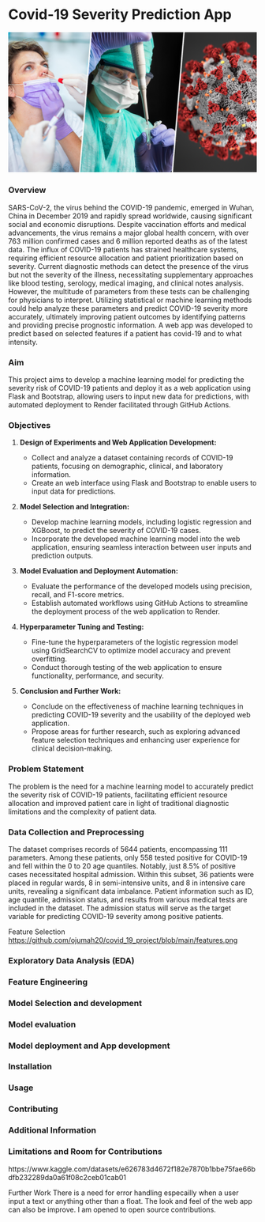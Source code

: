 # Covid-19 Severity Prediction App
![covid_19](https://github.com/ojumah20/covid_19_project/blob/main/COVID%20testing%20policy%20drupal.jpg "Covid_19")
<h3> Overview </h3>
SARS-CoV-2, the virus behind the COVID-19 pandemic, emerged in Wuhan, China in December 2019 and rapidly spread worldwide, causing significant social and economic disruptions. Despite vaccination efforts and medical advancements, the virus remains a major global health concern, with over 763 million confirmed cases and 6 million reported deaths as of the latest data. The influx of COVID-19 patients has strained healthcare systems, requiring efficient resource allocation and patient prioritization based on severity. Current diagnostic methods can detect the presence of the virus but not the severity of the illness, necessitating supplementary approaches like blood testing, serology, medical imaging, and clinical notes analysis. However, the multitude of parameters from these tests can be challenging for physicians to interpret. Utilizing statistical or machine learning methods could help analyze these parameters and predict COVID-19 severity more accurately, ultimately improving patient outcomes by identifying patterns and providing precise prognostic information.
A web app was developed to predict based on selected features if a patient has covid-19 and to what intensity. 

<div> 
<h3>Aim</h3>
This project aims to develop a machine learning model for predicting the severity risk of COVID-19 patients and deploy it as a web application using Flask and Bootstrap, allowing users to input new data for predictions, with automated deployment to Render facilitated through GitHub Actions.
</div>

<div>
<h3>Objectives </h3>
  
1. **Design of Experiments and Web Application Development:**
   - Collect and analyze a dataset containing records of COVID-19 patients, focusing on demographic, clinical, and laboratory information.
   - Create an web interface using Flask and Bootstrap to enable users to input data for predictions.
   
2. **Model Selection and Integration:**
   - Develop machine learning models, including logistic regression and XGBoost, to predict the severity of COVID-19 cases.
   - Incorporate the developed machine learning model into the web application, ensuring seamless interaction between user inputs and prediction outputs.

3. **Model Evaluation and Deployment Automation:**
   - Evaluate the performance of the developed models using precision, recall, and F1-score metrics.
   - Establish automated workflows using GitHub Actions to streamline the deployment process of the web application to Render.

4. **Hyperparameter Tuning and Testing:**
   - Fine-tune the hyperparameters of the logistic regression model using GridSearchCV to optimize model accuracy and prevent overfitting.
   - Conduct thorough testing of the web application to ensure functionality, performance, and security.

5. **Conclusion and Further Work:**
   - Conclude on the effectiveness of machine learning techniques in predicting COVID-19 severity and the usability of the deployed web application.
   - Propose areas for further research, such as exploring advanced feature selection techniques and enhancing user experience for clinical decision-making.
</div>



<div>
<h3>Problem Statement </h3>
The problem is the need for a machine learning model to accurately predict the severity risk of COVID-19 patients, facilitating efficient resource allocation and improved patient care in light of traditional diagnostic limitations and the complexity of patient data.
 </div>


<div>
<h3>Data Collection and Preprocessing</h3>
The dataset comprises records of 5644 patients, encompassing 111 parameters. Among these patients, only 558 tested positive for COVID-19 and fell within the 0 to 20 age quantiles. Notably, just 8.5% of positive cases necessitated hospital admission. Within this subset, 36 patients were placed in regular wards, 8 in semi-intensive units, and 8 in intensive care units, revealing a significant data imbalance. Patient information such as ID, age quantile, admission status, and results from various medical tests are included in the dataset. The admission status will serve as the target variable for predicting COVID-19 severity among positive patients.
  
</div>




Feature Selection
https://github.com/ojumah20/covid_19_project/blob/main/features.png







<h3>Exploratory Data Analysis (EDA)</h3>
<h3>Feature Engineering</h3>
<h3> Model Selection and development</h3>
<h3> Model evaluation </h3>
<h3> Model deployment and App development</h3>
<h3>Installation </h3>
<h3>Usage</h3>
<h3>Contributing</h3>
<h3>Additional Information</h3>
<h3>Limitations and Room for Contributions</h3>
https://www.kaggle.com/datasets/e626783d4672f182e7870b1bbe75fae66bdfb232289da0a61f08c2ceb01cab01








Further Work
There is a need for error handling especailly when a user input a text or anything other than a float.
The look and feel of the web app can also be improve. I am opened to open source contributions. 

